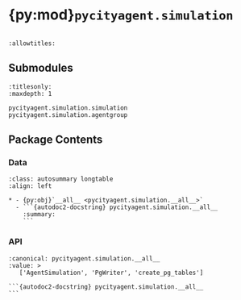 # {py:mod}`pycityagent.simulation`

```{py:module} pycityagent.simulation
```

```{autodoc2-docstring} pycityagent.simulation
:allowtitles:
```

## Submodules

```{toctree}
:titlesonly:
:maxdepth: 1

pycityagent.simulation.simulation
pycityagent.simulation.agentgroup
```

## Package Contents

### Data

````{list-table}
:class: autosummary longtable
:align: left

* - {py:obj}`__all__ <pycityagent.simulation.__all__>`
  - ```{autodoc2-docstring} pycityagent.simulation.__all__
    :summary:
    ```
````

### API

````{py:data} __all__
:canonical: pycityagent.simulation.__all__
:value: >
   ['AgentSimulation', 'PgWriter', 'create_pg_tables']

```{autodoc2-docstring} pycityagent.simulation.__all__
```

````
